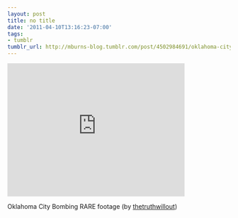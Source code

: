 ```yaml
---
layout: post
title: no title
date: '2011-04-10T13:16:23-07:00'
tags:
- tumblr
tumblr_url: http://mburns-blog.tumblr.com/post/4502984691/oklahoma-city-bombing-rare-footage-by
---
```

<iframe width="400" height="300"  id="youtube_iframe" src="https://www.youtube.com/embed/NWwrEEP8EBk?feature=oembed&amp;enablejsapi=1&amp;origin=http://safe.txmblr.com&amp;wmode=opaque" frameborder="0" allowfullscreen></iframe>

Oklahoma City Bombing RARE footage (by <a href="http://www.youtube.com/watch?v=NWwrEEP8EBk">thetruthwillout</a>)

